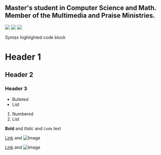 ## Master's student in Computer Science and Math. Member of the Multimedia and Praise Ministries.

<a href="https://www.facebook.com/fertorresfs"><img src="https://img.icons8.com/cute-clipart/64/000000/facebook.png"/></a> <a href="https://twitter.com/fertorresfs"><img src="https://img.icons8.com/cute-clipart/64/000000/twitter.png"/></a> <a href="https://www.linkedin.com/in/fertorresfs/"><img src="https://img.icons8.com/cute-clipart/64/000000/linkedin.png"/></a>






Syntax highlighted code block

# Header 1
## Header 2
### Header 3

- Bulleted
- List

1. Numbered
2. List

**Bold** and _Italic_ and `Code` text

[Link](url) and ![Image](src)

[Link](https://www.facebook.com/fertorresfs) and ![Image](https://img.icons8.com/cute-clipart/64/000000/facebook.png)








